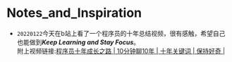 # Notes_and_Inspiration
* `20220122`今天在b站上看了一个程序员的十年总结视频，很有感触，希望自己也能做到***Keep Learning and Stay Focus***。<br>附上视频链接:[程序员十年成长之路 | 10分钟聊10年 | 十年关键词 | 保持好奇 |](https://www.bilibili.com/video/BV1AD4y1w7ux?spm_id_from=333.1007.top_right_bar_window_history.content.click)
